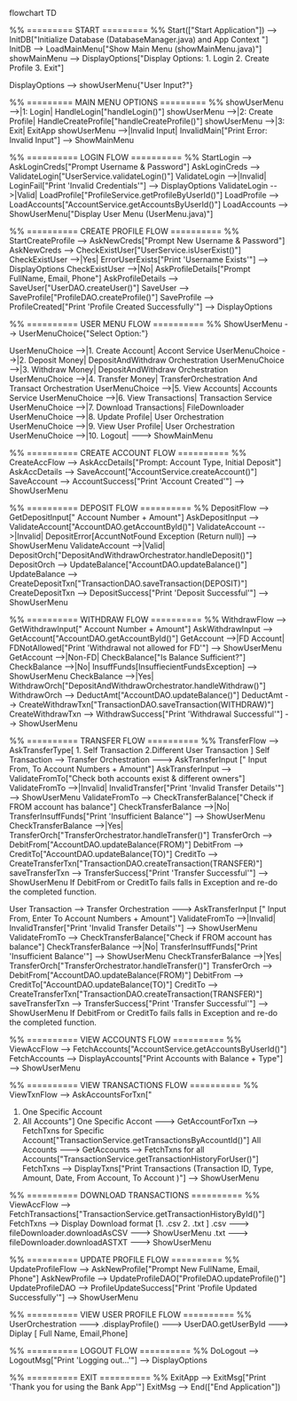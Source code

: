 flowchart TD

%% ========= START ========= %%
Start(["Start Application"]) --> InitDB["Initialize Database (DatabaseManager.java) and App Context "]
InitDB --> LoadMainMenu["Show Main Menu (showMainMenu.java)"]
showMainMenu --> DisplayOptions["Display Options: 
         1. Login 
         2. Create Profile 
         3. Exit"]

DisplayOptions --> showUserMenu{"User Input?"}

%% ========= MAIN MENU OPTIONS ========= %%
showUserMenu -->|1: Login| HandleLogin["handleLogin()"]
showUserMenu -->|2: Create Profile| HandleCreateProfile["handleCreateProfile()"]
showUserMenu -->|3: Exit| ExitApp
showUserMenu -->|Invalid Input| InvalidMain["Print Error: Invalid Input"] -->  ShowMainMenu


%% ========== LOGIN FLOW ========== %%
StartLogin --> AskLoginCreds["Prompt Username & Password"]
AskLoginCreds --> ValidateLogin["UserService.validateLogin()"]
ValidateLogin -->|Invalid| LoginFail["Print 'Invalid Credentials'"] --> DisplayOptions
ValidateLogin -->|Valid| LoadProfile["ProfileService.getProfileByUserId()"]
LoadProfile --> LoadAccounts["AccountService.getAccountsByUserId()"]
LoadAccounts --> ShowUserMenu["Display User Menu (UserMenu.java)"]

%% ========== CREATE PROFILE FLOW ========== %%
StartCreateProfile --> AskNewCreds["Prompt New Username & Password"]
AskNewCreds --> CheckExistUser["UserService.isUserExist()"]
CheckExistUser -->|Yes| ErrorUserExists["Print 'Username Exists'"] --> DisplayOptions
CheckExistUser -->|No| AskProfileDetails["Prompt FullName, Email, Phone"]
AskProfileDetails --> SaveUser["UserDAO.createUser()"]
SaveUser --> SaveProfile["ProfileDAO.createProfile()"]
SaveProfile --> ProfileCreated["Print 'Profile Created Successfully'"] --> DisplayOptions

%% ========== USER MENU FLOW ========== %%
ShowUserMenu --> UserMenuChoice{"Select Option:"}

UserMenuChoice -->|1. Create Account| Accont Service
UserMenuChoice -->|2. Deposit Money| DepositAndWithdraw Orchestration
UserMenuChoice -->|3. Withdraw Money| DepositAndWithdraw Orchestration
UserMenuChoice -->|4. Transfer Money| TransferOrchestration And Transact Orchestration
UserMenuChoice -->|5. View Accounts| Accounts Service
UserMenuChoice -->|6. View Transactions| Transaction Service
UserMenuChoice -->|7. Download Transactions| FileDownloader 
UserMenuChoice -->|8. Update Profile| User Orchestration
UserMenuChoice -->|9. View User Profile| User Orchestration
UserMenuChoice -->|10. Logout| ---> ShowMainMenu

%% ========== CREATE ACCOUNT FLOW ========== %%
CreateAccFlow --> AskAccDetails["Prompt: Account Type, Initial Deposit"]
AskAccDetails --> SaveAccount["AccountService.createAccount()"]
SaveAccount --> AccountSuccess["Print 'Account Created'"] --> ShowUserMenu

%% ========== DEPOSIT FLOW ========== %%
DepositFlow --> GetDepositInput[" Account Number + Amount"]
AskDepositInput --> ValidateAccount["AccountDAO.getAccountById()"]
ValidateAccount -->|Invalid| DepositError[AccuntNotFound Exception (Return null)] --> ShowUserMenu
ValidateAccount -->|Valid| DepositOrch["DepositAndWithdrawOrchestrator.handleDeposit()"]
DepositOrch --> UpdateBalance["AccountDAO.updateBalance()"]
UpdateBalance --> CreateDepositTxn["TransactionDAO.saveTransaction(DEPOSIT)"]
CreateDepositTxn --> DepositSuccess["Print 'Deposit Successful'"] --> ShowUserMenu

%% ========== WITHDRAW FLOW ========== %%
WithdrawFlow --> GetWithdrawInput[" Account Number + Amount"]
AskWithdrawInput --> GetAccount["AccountDAO.getAccountById()"]
GetAccount -->|FD Account| FDNotAllowed["Print 'Withdrawal not allowed for FD'"] --> ShowUserMenu
GetAccount -->|Non-FD| CheckBalance["Is Balance Sufficient?"]
CheckBalance -->|No| InsuffFunds[InsuffiecientFundsException] --> ShowUserMenu
CheckBalance -->|Yes| WithdrawOrch["DepositAndWithdrawOrchestrator.handleWithdraw()"]
WithdrawOrch --> DeductAmt["AccountDAO.updateBalance()"]
DeductAmt --> CreateWithdrawTxn["TransactionDAO.saveTransaction(WITHDRAW)"]
CreateWithdrawTxn --> WithdrawSuccess["Print 'Withdrawal Successful'"] --> ShowUserMenu

%% ========== TRANSFER FLOW ========== %%
TransferFlow --> AskTransferType[ 
    1. Self Transaction 
    2.Different User Transaction ]
Self Transaction --> Transfer Orchestration ---> AskTransferInput [" Input From, To Account Numbers + Amount"]
AskTransferInput --> ValidateFromTo["Check both accounts exist & different owners"]
ValidateFromTo -->|Invalid| InvalidTransfer["Print 'Invalid Transfer Details'"] --> ShowUserMenu
ValidateFromTo --> CheckTransferBalance["Check if FROM account has balance"]
CheckTransferBalance -->|No| TransferInsuffFunds["Print 'Insufficient Balance'"] --> ShowUserMenu
CheckTransferBalance -->|Yes| TransferOrch["TransferOrchestrator.handleTransfer()"]
TransferOrch --> DebitFrom["AccountDAO.updateBalance(FROM)"]
DebitFrom --> CreditTo["AccountDAO.updateBalance(TO)"]
CreditTo --> CreateTransferTxn["TransactionDAO.createTransaction(TRANSFER)"]
saveTransferTxn --> TransferSuccess["Print 'Transfer Successful'"] --> ShowUserMenu
If DebitFrom or CreditTo fails falls in Exception and re-do the completed function.


User Transaction --> Transfer Orchestration ---> AskTransferInput [" Input From, Enter To Account Numbers + Amount"]
ValidateFromTo -->|Invalid| InvalidTransfer["Print 'Invalid Transfer Details'"] --> ShowUserMenu
ValidateFromTo --> CheckTransferBalance["Check if FROM account has balance"]
CheckTransferBalance -->|No| TransferInsuffFunds["Print 'Insufficient Balance'"] --> ShowUserMenu
CheckTransferBalance -->|Yes| TransferOrch["TransferOrchestrator.handleTransfer()"]
TransferOrch --> DebitFrom["AccountDAO.updateBalance(FROM)"]
DebitFrom --> CreditTo["AccountDAO.updateBalance(TO)"]
CreditTo --> CreateTransferTxn["TransactionDAO.createTransaction(TRANSFER)"]
saveTransferTxn --> TransferSuccess["Print 'Transfer Successful'"] --> ShowUserMenu
If DebitFrom or CreditTo fails falls in Exception and re-do the completed function.


%% ========== VIEW ACCOUNTS FLOW ========== %%
ViewAccFlow --> FetchAccounts["AccountService.getAccountsByUserId()"]
FetchAccounts --> DisplayAccounts["Print Accounts with Balance + Type"] --> ShowUserMenu

%% ========== VIEW TRANSACTIONS FLOW ========== %%
ViewTxnFlow --> AskAccountsForTxn["
1. One Specific Account
2. All Accounts"]
One Specific Accont ---> GetAccountForTxn --> FetchTxns for Specific Account["TransactionService.getTransactionsByAccountId()"]
All Accounts ---> GetAccounts --> FetchTxns for all Accounts["TransactionService.getTransactionHistoryForUser()"]
FetchTxns --> DisplayTxns["Print Transactions (Transaction ID, Type, Amount, Date, From Account, To Account )"] --> ShowUserMenu

%% ========== DOWNLOAD TRANSACTIONS ========== %%
ViewAccFlow --> FetchTransactions["TransactionService.getTransactionHistoryById()"]
FetchTxns --> Display Download format [1. .csv 
2. .txt ] 
.csv ---> fileDownloader.downloadAsCSV ---> ShowUserMenu 
.txt ---> fileDownloader.downloadASTXT ---> ShowUserMenu 

%% ========== UPDATE PROFILE FLOW ========== %%
UpdateProfileFlow --> AskNewProfile["Prompt New FullName, Email, Phone"]
AskNewProfile --> UpdateProfileDAO["ProfileDAO.updateProfile()"]
UpdateProfileDAO --> ProfileUpdateSuccess["Print 'Profile Updated Successfully'"] --> ShowUserMenu

%% ========== VIEW USER PROFILE FLOW ========== %%
UserOrchestration ---> .displayProfile() ---> UserDAO.getUserById ---> Diplay [ Full Name, Email,Phone]

%% ========== LOGOUT FLOW ========== %%
DoLogout --> LogoutMsg["Print 'Logging out...'"] --> DisplayOptions

%% ========== EXIT ========== %%
ExitApp --> ExitMsg["Print 'Thank you for using the Bank App'"]
ExitMsg --> End(["End Application"])
